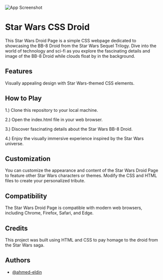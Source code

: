 
![App Screenshot](https://via.placeholder.com/468x300?text=App+Screenshot+Here)


# Star Wars CSS Droid

This Star Wars Droid Page is a simple CSS webpage dedicated to showcasing the BB-8 Droid from the  Star Wars Sequel Trilogy. Dive into the world of technology and sci-fi as you explore the fascinating details and image of the BB-8 Droid while clouds float by in the background.

## Features

Visually appealing design with Star Wars-themed CSS elements.
## How to Play

1.) Clone this repository to your local machine.

2.) Open the index.html file in your web browser.

3.) Discover fascinating details about the Star Wars BB-8 Droid.

4.) Enjoy the visually immersive experience inspired by the Star Wars universe.
## Customization

You can customize the appearance and content of the Star Wars Droid Page to feature other Star Wars characters or themes. Modify the CSS and HTML files to create your personalized tribute.
## Compatibility

The Star Wars Droid Page is compatible with modern web browsers, including Chrome, Firefox, Safari, and Edge.

## Credits

This project was built using HTML and CSS to pay homage to the droid from the Star Wars saga.
## Authors

- [@ahmed-eldin](https://www.github.com/ahmed-eldin)
